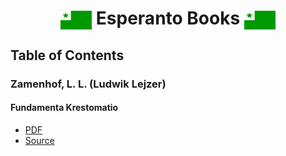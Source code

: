 <h1 align="center"><img src='./images/Flag_of_Esperanto.png' width='50' height='30' align='center' alt='Esperanto Flag' />
Esperanto Books
<img src='./images/Flag_of_Esperanto.png' width='50' height='30' align='center' alt='Esperanto Flag' />
</h1>

## Table of Contents

### Zamenhof, L. L. (Ludwik Lejzer)

#### Fundamenta Krestomatio

- [PDF](./Fundamenta%20Krestomatio.pdf)
- [Source](https://www.gutenberg.org/ebooks/8224)

